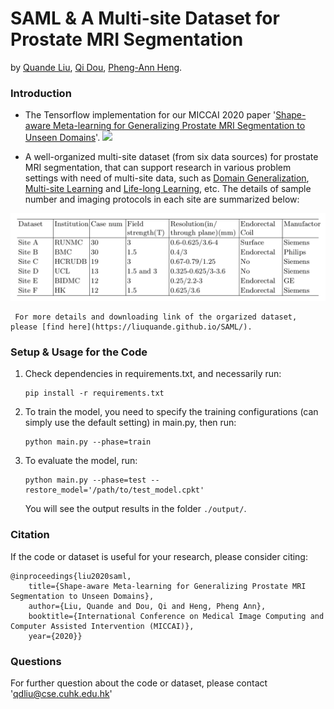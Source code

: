 # SAML & A Multi-site Dataset for Prostate MRI Segmentation
by [Quande Liu](https://github.com/liuquande), [Qi Dou](http://www.cse.cuhk.edu.hk/~qdou/), [Pheng-Ann Heng](http://www.cse.cuhk.edu.hk/~pheng/). 

### Introduction

* The Tensorflow implementation for our MICCAI 2020 paper '[Shape-aware Meta-learning for Generalizing Prostate MRI Segmentation to Unseen Domains](https://github.com/liuquande/SAML)'. 
![](figures/overview.png)

* A well-organized multi-site dataset (from six data sources) for prostate MRI segmentation, that can support research in various problem settings with need of multi-site data, such as [Domain Generalization](https://github.com/amber0309/Domain-generalization), [Multi-site Learning](https://arxiv.org/abs/2002.03366) and [Life-long Learning](https://arxiv.org/abs/1805.10170), etc. The details of sample number and imaging protocols in each site are summarized below:

<p align="center">
  <img src="protocol.png"  width="700"/>
</p>

     For more details and downloading link of the orgarized dataset, please [find here](https://liuquande.github.io/SAML/).

### Setup & Usage for the Code

1. Check dependencies in requirements.txt, and necessarily run:
   ```shell
   pip install -r requirements.txt
   ```
2. To train the model, you need to specify the training configurations (can simply use the default setting) in main.py, then run:
   ```shell
   python main.py --phase=train
   ```

2. To evaluate the model, run:
   ```shell
   python main.py --phase=test --restore_model='/path/to/test_model.cpkt'
   ```
   You will see the output results in the folder `./output/`.

### Citation
If the code or dataset is useful for your research, please consider citing:

```
@inproceedings{liu2020saml,
	title={Shape-aware Meta-learning for Generalizing Prostate MRI Segmentation to Unseen Domains},
	author={Liu, Quande and Dou, Qi and Heng, Pheng Ann},
	booktitle={International Conference on Medical Image Computing and Computer Assisted Intervention (MICCAI)},
	year={2020}}
```

### Questions

For further question about the code or dataset, please contact 'qdliu@cse.cuhk.edu.hk'
